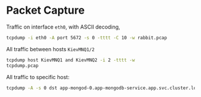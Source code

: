 # Packet Capture

Traffic on interface `eth0`, with ASCII decoding,

```bash
tcpdump -i eth0 -A port 5672 -s 0 -tttt -C 10 -w rabbit.pcap
```

All traffic between hosts `KievMNQ1/2`

```bash
tcpdump host KievMNQ1 and KievMNQ2 -i 2 -tttt -w
tcpdump.pcap
 ```

 All traffic to specific host:

```bash
tcpdump -A -s 0 dst app-mongod-0.app-mongodb-service.app.svc.cluster.local
```
